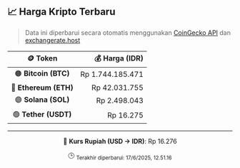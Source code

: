 

<!-- HARGA_KRIPTO -->
## 📈 Harga Kripto Terbaru

> Data ini diperbarui secara otomatis menggunakan [CoinGecko API](https://www.coingecko.com/) dan [exchangerate.host](https://exchangerate.host/)

<div align="center">

| 🪙 Token | 💰 Harga (IDR) |
|:------:|---------------:|
| 🟠 **Bitcoin (BTC)**   | Rp 1.744.185.471 |
| 🔵 **Ethereum (ETH)**  | Rp 42.031.755 |
| 🟣 **Solana (SOL)**    | Rp 2.498.043 |
| 🟢 **Tether (USDT)**   | Rp 16.275 |

---

💱 **Kurs Rupiah (USD → IDR)**: Rp 16.276

🕒 <sub>Terakhir diperbarui: 17/6/2025, 12.51.16</sub>

</div>
<!-- /HARGA_KRIPTO -->